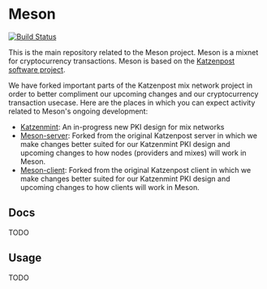 # Meson
[![Build Status](https://travis-ci.com/hashcloak/Meson.svg?branch=master)](https://travis-ci.com/hashcloak/Meson)

This is the main repository related to the Meson project. 
Meson is a mixnet for cryptocurrency transactions. Meson is based on the [Katzenpost software project](https://katzenpost.mixnetworks.org/).

We have forked important parts of the Katzenpost mix network project in order to better compliment our upcoming changes and our cryptocurrency transaction usecase. Here are the places in which you can expect activity related to Meson's ongoing development:
- [Katzenmint](https://github.com/hashcloak/katzenmint-pki): An in-progress new PKI design for mix networks
- [Meson-server](https://github.com/hashcloak/Meson-server): Forked from the original Katzenpost server in which we make changes better suited for our Katzenmint PKI design and upcoming changes to how nodes (providers and mixes) will work in Meson.
- [Meson-client](https://github.com/hashcloak/Meson-client): Forked from the original Katzenpost client in which we make changes better suited for our Katzenmint PKI design and upcoming changes to how clients will work in Meson.

## Docs
TODO

## Usage

TODO

